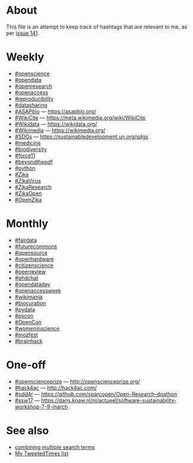 # About

This file is an attempt to keep track of hashtags that are relevant to me, as per [issue 141](https://github.com/Daniel-Mietchen/ideas/issues/141).

# Weekly

* [#openscience](https://twitter.com/hashtag/openscience?f=tweets&vertical=default&src=hash)
* [#opendata](https://twitter.com/hashtag/opendata?f=tweets&vertical=default&src=hash)
* [#openresearch](https://twitter.com/hashtag/openresearch?f=tweets&vertical=default&src=hash)
* [#openaccess](https://twitter.com/hashtag/openaccess?f=tweets&vertical=default&src=hash)
* [#reproducibility](https://twitter.com/hashtag/reproducibility?f=tweets&vertical=default&src=hash)
* [#datasharing](https://twitter.com/hashtag/datasharing?f=tweets&vertical=default&src=hash)
* [#ASAPbio](https://twitter.com/hashtag/ASAPbio?f=tweets&vertical=default&src=hash) &mdash; https://asapbio.org/
* [#WikiCite](https://twitter.com/hashtag/WikiCite?f=tweets&vertical=default&src=hash) &mdash; https://meta.wikimedia.org/wiki/WikiCite
* [#Wikidata](https://twitter.com/hashtag/Wikidata?f=tweets&vertical=default&src=hash) &mdash; https://wikidata.org/
* [#Wikimedia](https://twitter.com/hashtag/Wikimedia?f=tweets&vertical=default&src=hash) &mdash; https://wikimedia.org/
* [#SDGs](https://twitter.com/hashtag/SDGs?f=tweets&vertical=default&src=hash) &mdash; https://sustainabledevelopment.un.org/sdgs
* [#medicine](https://twitter.com/hashtag/medicine?f=tweets&vertical=default&src=hash)
* [#biodiversity](https://twitter.com/hashtag/biodiversity?f=tweets&vertical=default&src=hash)
* [#force11](https://twitter.com/hashtag/force11?f=tweets&vertical=default&src=hash)
* [#beyondthepdf](https://twitter.com/hashtag/beyondthepdf?f=tweets&vertical=default&src=hash)
* [#python](https://twitter.com/hashtag/python?f=tweets&vertical=default&src=hash)
* [#Zika](https://twitter.com/hashtag/Zika?f=tweets&vertical=default&src=hash)
* [#ZikaVirus](https://twitter.com/hashtag/ZikaVirus?f=tweets&vertical=default&src=hash)
* [#ZikaResearch](https://twitter.com/hashtag/ZikaResearch?f=tweets&vertical=default&src=hash)
* [#ZikaOpen](https://twitter.com/hashtag/ZikaOpen?f=tweets&vertical=default&src=hash)
* [#OpenZika](https://twitter.com/hashtag/OpenZika?f=tweets&vertical=default&src=hash)

# Monthly

* [#fairdata](https://twitter.com/hashtag/fairdata?f=tweets&vertical=default&src=hash)
* [#futurecommons](https://twitter.com/hashtag/futurecommons?f=tweets&vertical=default&src=hash)
* [#opensource](https://twitter.com/hashtag/opensource?f=tweets&vertical=default&src=hash)
* [#openhardware](https://twitter.com/hashtag/openhardware?f=tweets&vertical=default&src=hash)
* [#citizenscience](https://twitter.com/hashtag/citizenscience?f=tweets&vertical=default&src=hash)
* [#peerreview](https://twitter.com/hashtag/peerreview?f=tweets&vertical=default&src=hash)
* [#phdchat](https://twitter.com/hashtag/phdchat?f=tweets&vertical=default&src=hash)
* [#opendataday](https://twitter.com/hashtag/opendataday?f=tweets&vertical=default&src=hash)
* [#openaccessweek](https://twitter.com/hashtag/openaccessweek?f=tweets&vertical=default&src=hash)
* [#wikimania](https://twitter.com/hashtag/wikimania?f=tweets&vertical=default&src=hash)
* [#biocuration](https://twitter.com/hashtag/biocuration?f=tweets&vertical=default&src=hash)
* [#pydata](https://twitter.com/hashtag/pydata?f=tweets&vertical=default&src=hash)
* [#pycon](https://twitter.com/hashtag/pycon?f=tweets&vertical=default&src=hash)
* [#OpenCon](https://twitter.com/hashtag/OpenCon?f=tweets&vertical=default&src=hash)
* [#womeninscience](https://twitter.com/hashtag/womeninscience?f=tweets&vertical=default&src=hash)
* [#mozfest](https://twitter.com/hashtag/mozfest?f=tweets&vertical=default&src=hash)
* [#brainhack](https://twitter.com/hashtag/brainhack?f=tweets&vertical=default&src=hash)

# One-off

* [#openscienceprize](https://twitter.com/hashtag/openscienceprize?f=tweets&vertical=default&src=hash) &mdash; http://openscienceprize.org/
* [#hack4ac](https://twitter.com/hashtag/hack4ac?f=tweets&vertical=default&src=hash) &mdash; http://hack4ac.com/
* [#odd4r](https://twitter.com/hashtag/odd4r?f=tweets&vertical=default&src=hash) &mdash; https://github.com/sparcopen/Open-Research-doathon
* [#ssw17](https://twitter.com/hashtag/sssw17?f=tweets&vertical=default&src=hash) &mdash; https://dans.knaw.nl/nl/actueel/software-sustainability-workshop-7-9-march .

# See also

* [combining multiple search terms](https://twitter.com/search?vertical=default&q=openscienceprize%20OR%20%22open%20scienceprize%22%20OR%20(openscience%20AND%20prize))
* [My TweetedTimes list](https://www.wikidata.org/wiki/User:Daniel_Mietchen/TweetedTimes)
